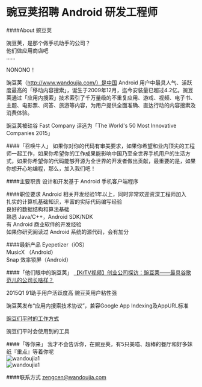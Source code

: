 豌豆荚招聘 Android 研发工程师
==========  

####About 豌豆荚

豌豆荚，是那个做手机助手的公司？  
他们做应用商店吧  
……  

NONONO！  

豌豆荚（http://www.wandoujia.com/）是中国 Android 用户中最具人气、活跃度最高的「移动内容搜索」，诞生于2009年12月，迄今安装量已超过4.2亿。豌豆荚通过「应用内搜索」技术索引了千万量级的不重复应用、游戏、视频、电子书、主题、电影票、问答、旅游等内容，为用户提供全面准确、直达行动的内容搜索及消费体验。  

豌豆荚被硅谷 Fast Company 评选为「The World's 50 Most Innovative Companies 2015」  


####「召唤牛人」
如果你对你的代码有审美要求，如果你希望和业内顶尖的工程师一起工作，如果你希望你的工作成果能影响中国乃至全世界手机用户的生活方式，如果你希望你的代码能够开源为全世界的开发者做出贡献，最重要的是，如果你想开心地编程，那么，加入我们吧！  

####主要职责
设计和开发基于 Android 手机客户端程序  

####职位要求
Android 相关开发经验1年以上，同时非常欢迎资深工程师加入  
扎实的计算机基础知识，丰富的实际代码编写经验   
良好的数据结构和算法基础  
熟悉 Java/C++，Android SDK/NDK  
有 Android 商业软件的开发经验  
如果你研究阅读过 Android 系统的源代码，会有加分  


####最新产品
Eyepetizer（iOS）  
MusicX （Android）  
Snap 效率锁屏（Android）  


####「他们眼中的豌豆荚」
[【KrTV视频】创业公司探访：豌豆荚——最具谷歌范儿的公司长啥样？](http://v.youku.com/v_show/id_XODM1NjQ4NjM2.html)  

2015Q1 91助手用户活跃度高 豌豆荚用户粘性强  

豌豆荚发布“应用内搜索技术协议”，兼容Google App Indexing及AppURL标准

[豌豆们平时的工作方式](http://www.zhihu.com/question/21417285)  

豌豆们平时会使用到的工具

####「等你来」
我才不会告诉你，在豌豆荚，有5只美喵、超棒的餐厅和好多妹纸『重点』等着你呢  
![wandoujia1](https://raw.githubusercontent.com/android-cn/android-jobs/master/%E5%85%B6%E4%BB%96--JD/image/wandoujia1.jpg)  
![wandoujia1](https://raw.githubusercontent.com/android-cn/android-jobs/master/%E5%85%B6%E4%BB%96--JD/image/wandoujia2.jpg)  

####联系方式
[zengcen@wandoujia.com](mailto:zengcen@wandoujia.com)
